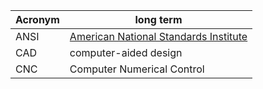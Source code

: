 Acronym   |   long term 
--------- |------------
ANSI      | [American National Standards Institute](https://www.ansi.org)
CAD       |computer-aided design
CNC       |Computer Numerical Control
